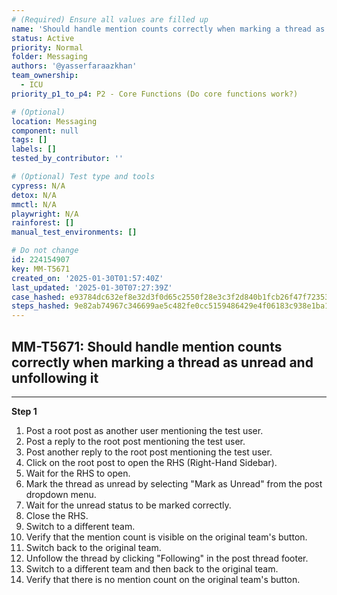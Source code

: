 ```yaml
---
# (Required) Ensure all values are filled up
name: 'Should handle mention counts correctly when marking a thread as unread and unfollowing it'
status: Active
priority: Normal
folder: Messaging
authors: '@yasserfaraazkhan'
team_ownership:
  - ICU
priority_p1_to_p4: P2 - Core Functions (Do core functions work?)

# (Optional)
location: Messaging
component: null
tags: []
labels: []
tested_by_contributor: ''

# (Optional) Test type and tools
cypress: N/A
detox: N/A
mmctl: N/A
playwright: N/A
rainforest: []
manual_test_environments: []

# Do not change
id: 224154907
key: MM-T5671
created_on: '2025-01-30T01:57:40Z'
last_updated: '2025-01-30T07:27:39Z'
case_hashed: e93784dc632ef8e32d3f0d65c2550f28e3c3f2d840b1fcb26f47f72353179fc67935dfd958f1a0b5e2b0c11ee5e05205
steps_hashed: 9e82ab74967c346699ae5c482fe0cc5159486429e4f06183c938e1ba1e89cc7ae438d1b36d915345a9475ec3fa0d99d8
---
```


<!-- (Auto-generated) Based on frontmatter's "key" and "name" -->

## MM-T5671: Should handle mention counts correctly when marking a thread as unread and unfollowing it

---

**Step 1**

1. Post a root post as another user mentioning the test user.
2. Post a reply to the root post mentioning the test user.
3. Post another reply to the root post mentioning the test user.
4. Click on the root post to open the RHS (Right-Hand Sidebar).
5. Wait for the RHS to open.
6. Mark the thread as unread by selecting "Mark as Unread" from the post dropdown menu.
7. Wait for the unread status to be marked correctly.
8. Close the RHS.
9. Switch to a different team.
10. Verify that the mention count is visible on the original team's button.
11. Switch back to the original team.
12. Unfollow the thread by clicking "Following" in the post thread footer.
13. Switch to a different team and then back to the original team.
14. Verify that there is no mention count on the original team's button.
